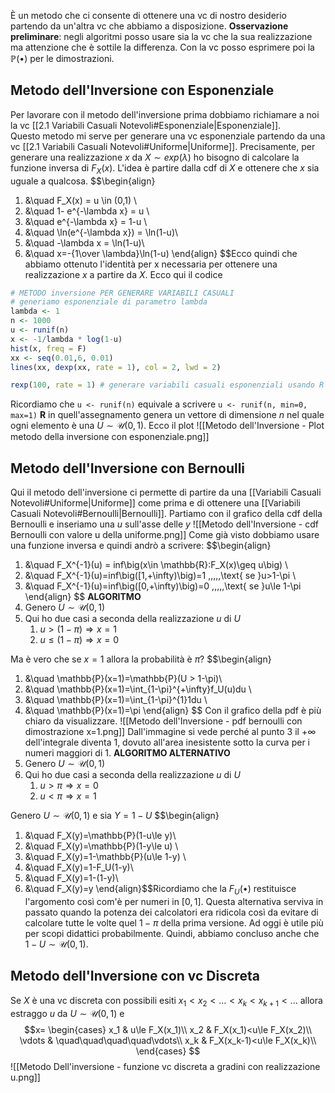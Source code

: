 È un metodo che ci consente di ottenere una vc di nostro desiderio partendo da un'altra vc che abbiamo a disposizione. 
**Osservazione preliminare**: 
negli algoritmi posso usare sia la vc che la sua realizzazione ma attenzione che è sottile la differenza. Con la vc posso esprimere poi la $\mathbb{P}(\bullet)$ per le dimostrazioni.

## Metodo dell'Inversione con Esponenziale
Per lavorare con il metodo dell'inversione prima dobbiamo richiamare a noi la vc [[2.1 Variabili Casuali Notevoli#Esponenziale|Esponenziale]].  
Questo metodo mi serve per generare una vc esponenziale partendo da una vc [[2.1 Variabili Casuali Notevoli#Uniforme|Uniforme]]. Precisamente, per generare una realizzazione $x$ da $X \sim exp(\lambda)$ ho bisogno di calcolare la funzione inversa di $F_X(x)$. L'idea è partire dalla cdf di $X$ e ottenere che $x$ sia uguale a qualcosa.
$$\begin{align}
1. &\quad F_X(x) = u \in (0,1) \\
2. &\quad 1- e^{-\lambda x} = u \\
3. &\quad e^{-\lambda x} = 1-u \\
4. &\quad \ln(e^{-\lambda x}) = \ln(1-u)\\
5. &\quad -\lambda x = \ln(1-u)\\
6. &\quad x=-{1\over \lambda}\ln(1-u)
\end{align}
$$Ecco quindi che abbiamo ottenuto l'identità per x necessaria per ottenere una realizzazione $x$ a partire da $X$.  Ecco qui il codice 
```R
# METODO inversione PER GENERARE VARIABILI CASUALI
# generiamo esponenziale di parametro lambda
lambda <- 1
n <- 1000
u <- runif(n)
x <- -1/lambda * log(1-u)
hist(x, freq = F)
xx <- seq(0.01,6, 0.01)
lines(xx, dexp(xx, rate = 1), col = 2, lwd = 2)

rexp(100, rate = 1) # generare variabili casuali esponenziali usando R
```
Ricordiamo che <code>u &lt;- runif(n)</code> equivale a scrivere <code>u &lt;- runif(n, min=0, max=1)</code>
**R** in quell'assegnamento genera un vettore di dimensione $n$ nel quale ogni elemento è una $U \sim \mathcal{U}(0,1)$. Ecco il plot ![[Metodo dell'Inversione - Plot metodo della inversione con esponenziale.png]]

## Metodo dell'Inversione con Bernoulli
Qui il metodo dell'inversione ci permette di partire da una [[Variabili Casuali Notevoli#Uniforme|Uniforme]] come prima e di ottenere una [[Variabili Casuali Notevoli#Bernoulli|Bernoulli]].
Partiamo con il grafico della cdf della Bernoulli e inseriamo una $u$ sull'asse delle $y$ ![[Metodo dell'Inversione - cdf Bernoulli con valore u della uniforme.png]]
Come già visto dobbiamo usare una funzione inversa e quindi andrò a scrivere: $$\begin{align}
1. &\quad F_X^{-1}(u) = inf\big(x\in \mathbb{R}:F_X(x)\geq u\big) \\
2. &\quad F_X^{-1}(u)=inf\big([1,+\infty)\big)=1 \,\,\,\,\,\text{ se }u>1-\pi \\
3. &\quad F_X^{-1}(u)=inf\big([0,+\infty)\big)=0 \,\,\,\,\,\text{ se }u\le 1-\pi
\end{align}
$$
**ALGORITMO**
1. Genero $U \sim \mathcal{U}(0,1)$
2. Qui ho due casi a seconda della realizzazione $u$ di $U$
	1. $u > (1-\pi) \Rightarrow x=1$
	2. $u \le (1-\pi) \Rightarrow x=0$

Ma è vero che se $x=1$ allora la probabilità è $\pi$?
$$\begin{align}
1. &\quad \mathbb{P}(x=1)=\mathbb{P}(U > 1-\pi)\\
2. &\quad \mathbb{P}(x=1)=\int_{1-\pi}^{+\infty}f_U(u)du \\
3. &\quad \mathbb{P}(x=1)=\int_{1-\pi}^{1}1du \\
4. &\quad \mathbb{P}(x=1)=\pi
\end{align}
$$
Con il grafico della pdf è più chiaro da visualizzare. 
![[Metodo dell'Inversione -  pdf bernoulli con dimostrazione x=1.png]]
Dall'immagine si vede perché al punto $3$ il $+\infty$ dell'integrale diventa $1$, dovuto all'area inesistente sotto la curva per i numeri maggiori di $1$. 
**ALGORITMO ALTERNATIVO**
1. Genero $U \sim \mathcal{U}(0,1)$
2. Qui ho due casi a seconda della realizzazione $u$ di $U$
	1. $u >\pi \Rightarrow x=0$
	2. $u < \pi \Rightarrow x=1$

Genero $U\sim \mathcal{U}(0,1)$ e sia $Y=1-U$
$$\begin{align}
1. &\quad F_X(y)=\mathbb{P}(1-u\le y)\\
2. &\quad F_X(y)=\mathbb{P}(1-y\le u) \\
3. &\quad F_X(y)=1-\mathbb{P}(u\le 1-y) \\
4. &\quad F_X(y)=1-F_U(1-y)\\
5. &\quad F_X(y)=1-(1-y)\\
6. &\quad F_X(y)=y
\end{align}$$Ricordiamo che la $F_U(\bullet)$ restituisce l'argomento così com'è per numeri in $[0,1]$. Questa alternativa serviva in passato quando la potenza dei calcolatori era ridicola così da evitare di calcolare tutte le volte quel $1-\pi$ della prima versione. Ad oggi è utile più per scopi didattici probabilmente.  Quindi, abbiamo concluso anche che $1-U \sim \mathcal{U}(0,1)$.

## Metodo dell'Inversione con vc Discreta
Se $X$ è una vc discreta con possibili esiti $x_1<x_2<...<x_k<x_{k+1}<...$ allora estraggo $u$ da $U\sim \mathcal{U}(0,1)$ e $$x=
\begin{cases}
x_1 & u\le F_X(x_1)\\
x_2 & F_X(x_1)<u\le F_X(x_2)\\
\vdots & \quad\quad\quad\quad\vdots\\
x_k & F_X(x_k-1)<u\le F_X(x_k)\\
\end{cases}
$$
![[Metodo Dell'inversione - funzione vc discreta a gradini con realizzazione u.png]]